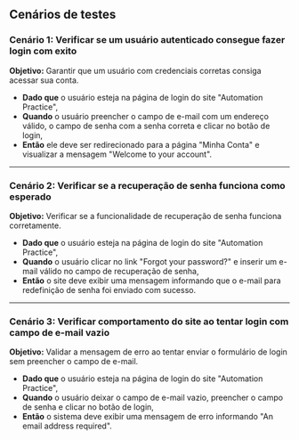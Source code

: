 ## Cenários de testes

### **Cenário 1: Verificar se um usuário autenticado consegue fazer login com exito**

**Objetivo:** Garantir que um usuário com credenciais corretas consiga acessar sua conta.

- **Dado que** o usuário esteja na página de login do site "Automation Practice",
- **Quando** o usuário preencher o campo de e-mail com um endereço válido, o campo de senha com a senha correta e clicar no botão de login,
- **Então** ele deve ser redirecionado para a página "Minha Conta" e visualizar a mensagem "Welcome to your account".

---

### **Cenário 2: Verificar se a recuperação de senha funciona como esperado**

**Objetivo:** Verificar se a funcionalidade de recuperação de senha funciona corretamente.

- **Dado que** o usuário esteja na página de login do site "Automation Practice",
- **Quando** o usuário clicar no link "Forgot your password?" e inserir um e-mail válido no campo de recuperação de senha,
- **Então** o site deve exibir uma mensagem informando que o e-mail para redefinição de senha foi enviado com sucesso.

---

### **Cenário 3: Verificar comportamento do site ao tentar login com campo de e-mail vazio**

**Objetivo:** Validar a mensagem de erro ao tentar enviar o formulário de login sem preencher o campo de e-mail.

- **Dado que** o usuário esteja na página de login do site "Automation Practice",
- **Quando** o usuário deixar o campo de e-mail vazio, preencher o campo de senha e clicar no botão de login,
- **Então** o sistema deve exibir uma mensagem de erro informando "An email address required".